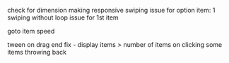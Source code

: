 check for dimension
making responsive
swiping issue for option item: 1
swiping without loop issue for 1st item

goto item speed

tween on drag end
fix - display items > number of items
on clicking some items throwing back
